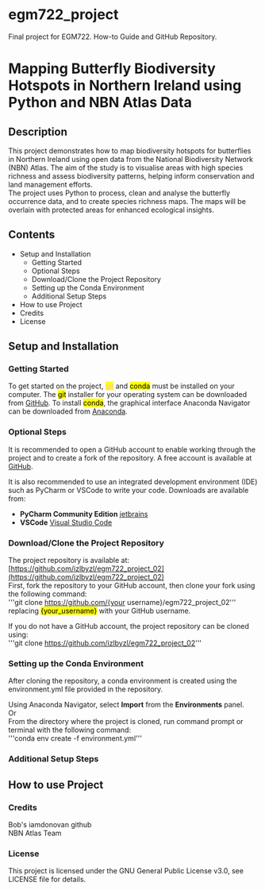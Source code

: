 # egm722_project
 Final project for EGM722. How-to Guide and GitHub Repository.
# Mapping Butterfly Biodiversity Hotspots in Northern Ireland using Python and NBN Atlas Data

## Description
This project demonstrates how to map biodiversity hotspots for butterflies in Northern Ireland using open data from the National Biodiversity Network (NBN) Atlas. The aim of the study is to visualise areas with high species richness and assess biodiversity patterns, helping inform conservation and land management efforts.  
The project uses Python to process, clean and analyse the butterfly occurrence data, and to create species richness maps. The maps will be overlain with protected areas for enhanced ecological insights. 

## Contents
- Setup and Installation
  - Getting Started
  - Optional Steps
  - Download/Clone the Project Repository
  - Setting up the Conda Environment
  - Additional Setup Steps
- How to use Project
- Credits
- License


## Setup and Installation
### Getting Started
To get started on the project, <mark style='color: pink'>git</mark> and <mark>conda</mark> must be installed on your computer. The <mark>git</mark> installer for your operating system can be downloaded from [GitHub](https://git-scm.com/downloads).
To install <mark>conda</mark>, the graphical interface Anaconda Navigator can be downloaded from [Anaconda](https://www.anaconda.com/download/success). 

### Optional Steps
It is recommended to open a GitHub account to enable working through the project and to create a fork of the repository. A free account is available at [GitHub](https://github.com/).  

It is also recommended to use an integrated development environment (IDE) such as PyCharm or VSCode to write your code. Downloads are available from:
- **PyCharm Community Edition** [jetbrains](https://www.jetbrains.com/pycharm/download/)
- **VSCode** [Visual Studio Code](https://visualstudio.microsoft.com/downloads/)

### Download/Clone the Project Repository
The project repository is available at: 
[https://github.com/izlbyzl/egm722_project_02](https://github.com/izlbyzl/egm722_project_02)    
First, fork the repository to your GitHub account, then clone your fork using the following command:  
'''git clone https://github.com/{your username}/egm722_project_02'''  
replacing <mark>{your_username}</mark> with your GitHub username.

If you do not have a GitHub account, the project repository can be cloned using:  
'''git clone https://github.com/izlbyzl/egm722_project_02'''

### Setting up the Conda Environment
After cloning the repository, a conda environment is created using the environment.yml file provided in the repository. 

Using Anaconda Navigator, select **Import** from the **Environments** panel.  
Or  
From the directory where the project is cloned, run command prompt or terminal with the following command:  
'''conda env create -f environment.yml'''  

### Additional Setup Steps

## How to use Project


### Credits
Bob's iamdonovan github\
NBN Atlas Team

### License
This project is licensed under the GNU General Public License v3.0, see LICENSE file for details.

